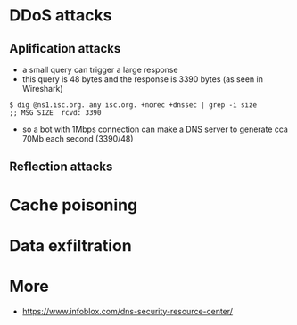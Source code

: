 # DDoS attacks

## Aplification attacks

* a small query can trigger a large response
* this query is 48 bytes and the response is 3390 bytes (as seen in Wireshark)

```
$ dig @ns1.isc.org. any isc.org. +norec +dnssec | grep -i size
;; MSG SIZE  rcvd: 3390
```

* so a bot with 1Mbps connection can make a DNS server to generate cca 70Mb each second (3390/48)

## Reflection attacks

# Cache poisoning

# Data exfiltration

# More

* https://www.infoblox.com/dns-security-resource-center/
